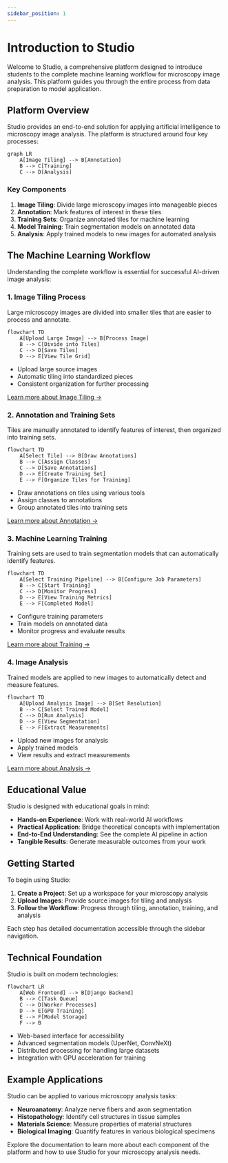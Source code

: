 ```yaml
---
sidebar_position: 1
---
```

# Introduction to Studio

Welcome to Studio, a comprehensive platform designed to introduce students to the complete machine learning workflow for microscopy image analysis. This platform guides you through the entire process from data preparation to model application.

## Platform Overview

Studio provides an end-to-end solution for applying artificial intelligence to microscopy image analysis. The platform is structured around four key processes:

```mermaid
graph LR
    A[Image Tiling] --> B[Annotation]
    B --> C[Training]
    C --> D[Analysis]
```

### Key Components

1. **Image Tiling**: Divide large microscopy images into manageable pieces
2. **Annotation**: Mark features of interest in these tiles
3. **Training Sets**: Organize annotated tiles for machine learning
4. **Model Training**: Train segmentation models on annotated data
5. **Analysis**: Apply trained models to new images for automated analysis

## The Machine Learning Workflow

Understanding the complete workflow is essential for successful AI-driven image analysis:

### 1. Image Tiling Process

Large microscopy images are divided into smaller tiles that are easier to process and annotate.

```mermaid
flowchart TD
    A[Upload Large Image] --> B[Process Image]
    B --> C[Divide into Tiles]
    C --> D[Save Tiles]
    D --> E[View Tile Grid]
```

- Upload large source images
- Automatic tiling into standardized pieces
- Consistent organization for further processing

[Learn more about Image Tiling →](Processes/tiling)

### 2. Annotation and Training Sets

Tiles are manually annotated to identify features of interest, then organized into training sets.

```mermaid
flowchart TD
    A[Select Tile] --> B[Draw Annotations]
    B --> C[Assign Classes]
    C --> D[Save Annotations]
    D --> E[Create Training Set]
    E --> F[Organize Tiles for Training]
```

- Draw annotations on tiles using various tools
- Assign classes to annotations
- Group annotated tiles into training sets

[Learn more about Annotation →](Processes/annotation)

### 3. Machine Learning Training

Training sets are used to train segmentation models that can automatically identify features.

```mermaid
flowchart TD
    A[Select Training Pipeline] --> B[Configure Job Parameters]
    B --> C[Start Training]
    C --> D[Monitor Progress]
    D --> E[View Training Metrics]
    E --> F[Completed Model]
```

- Configure training parameters
- Train models on annotated data
- Monitor progress and evaluate results

[Learn more about Training →](Processes/training)

### 4. Image Analysis

Trained models are applied to new images to automatically detect and measure features.

```mermaid
flowchart TD
    A[Upload Analysis Image] --> B[Set Resolution]
    B --> C[Select Trained Model]
    C --> D[Run Analysis]
    D --> E[View Segmentation]
    E --> F[Extract Measurements]
```

- Upload new images for analysis
- Apply trained models
- View results and extract measurements

[Learn more about Analysis →](Processes/analysis)

## Educational Value

Studio is designed with educational goals in mind:

- **Hands-on Experience**: Work with real-world AI workflows
- **Practical Application**: Bridge theoretical concepts with implementation
- **End-to-End Understanding**: See the complete AI pipeline in action
- **Tangible Results**: Generate measurable outcomes from your work

## Getting Started

To begin using Studio:

1. **Create a Project**: Set up a workspace for your microscopy analysis
2. **Upload Images**: Provide source images for tiling and analysis
3. **Follow the Workflow**: Progress through tiling, annotation, training, and analysis

Each step has detailed documentation accessible through the sidebar navigation.

## Technical Foundation

Studio is built on modern technologies:

```mermaid
flowchart LR
    A[Web Frontend] --> B[Django Backend]
    B --> C[Task Queue]
    C --> D[Worker Processes]
    D --> E[GPU Training]
    E --> F[Model Storage]
    F --> B
```

- Web-based interface for accessibility
- Advanced segmentation models (UperNet, ConvNeXt)
- Distributed processing for handling large datasets
- Integration with GPU acceleration for training

## Example Applications

Studio can be applied to various microscopy analysis tasks:

- **Neuroanatomy**: Analyze nerve fibers and axon segmentation
- **Histopathology**: Identify cell structures in tissue samples
- **Materials Science**: Measure properties of material structures
- **Biological Imaging**: Quantify features in various biological specimens

Explore the documentation to learn more about each component of the platform and how to use Studio for your microscopy analysis needs.